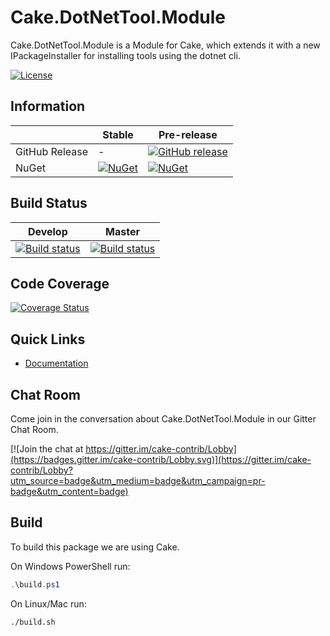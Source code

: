 # Cake.DotNetTool.Module

Cake.DotNetTool.Module is a Module for Cake, which extends it with a new IPackageInstaller for installing tools using the dotnet cli.

[![License](http://img.shields.io/:license-mit-blue.svg)](http://cake-contrib.mit-license.org)

## Information

| | Stable | Pre-release |
|---|---|---|
|GitHub Release|-|[![GitHub release](https://img.shields.io/github/release/cake-contrib/Cake.DotNetTool.Module.svg)](https://github.com/cake-contrib/Cake.DotNetTool.Module/releases/latest)|
|NuGet|[![NuGet](https://img.shields.io/nuget/v/Cake.DotNetTool.Module.svg)](https://www.nuget.org/packages/Cake.DotNetTool.Module)|[![NuGet](https://img.shields.io/nuget/vpre/Cake.DotNetTool.Module.svg)](https://www.nuget.org/packages/Cake.Module)|

## Build Status

|Develop|Master|
|:--:|:--:|
|[![Build status](https://ci.appveyor.com/api/projects/status/5h3exd4u8p2k2wpn/branch/develop?svg=true)](https://ci.appveyor.com/project/cakecontrib/cake-dotnettool-module/branch/develop)|[![Build status](https://ci.appveyor.com/api/projects/status/5h3exd4u8p2k2wpn/branch/develop?svg=true)](https://ci.appveyor.com/project/cakecontrib/cake-dotnettool-module/branch/master)|

## Code Coverage

[![Coverage Status](https://coveralls.io/repos/github/cake-contrib/Cake.DotNetTool.Module/badge.svg?branch=develop)](https://coveralls.io/github/cake-contrib/Cake.DotNetTool.Module?branch=develop)

## Quick Links

- [Documentation](https://cake-contrib.github.io/Cake.DotNetTool.Module)

## Chat Room

Come join in the conversation about Cake.DotNetTool.Module in our Gitter Chat Room.

[![Join the chat at https://gitter.im/cake-contrib/Lobby](https://badges.gitter.im/cake-contrib/Lobby.svg)](https://gitter.im/cake-contrib/Lobby?utm_source=badge&utm_medium=badge&utm_campaign=pr-badge&utm_content=badge)

## Build

To build this package we are using Cake.

On Windows PowerShell run:

```powershell
.\build.ps1
```

On Linux/Mac run:

```shell
./build.sh
```
